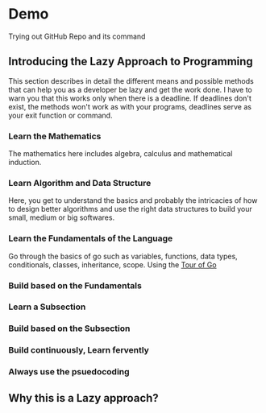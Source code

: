 # Demo


Trying out GitHub Repo and its command

## Introducing the Lazy Approach to Programming

This section describes in detail the different means and possible methods that can help you as a developer be lazy and get the work done. I have to warn you that this works only when there is a deadline. If deadlines don't exist, the methods won't work as with your programs, deadlines serve as your exit function or command.

### Learn the Mathematics

The mathematics here includes algebra, calculus and mathematical induction.

### Learn Algorithm and Data Structure

Here, you get to understand the basics and probably the intricacies of how to design better algorithms and use the right data structures to build your small, medium or big softwares.

### Learn the Fundamentals of the Language

Go through the basics of go such as variables, functions, data types, conditionals, classes, inheritance, scope. Using the [Tour of Go](https://tour.golang.org/welcome/1)

### Build based on the Fundamentals

### Learn a Subsection

### Build based on the Subsection

### Build continuously, Learn fervently

### Always use the psuedocoding

## Why this is a Lazy approach?

